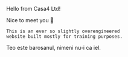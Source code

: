 Hello from Casa4 Ltd!

Nice to meet you 🙂

```
This is an ever so slightly overengineered 
website built mostly for training purposes.
```

Teo este barosanul, nimeni nu-i ca iel.